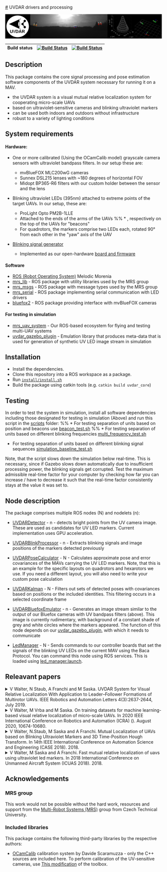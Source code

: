 [#](#) UVDAR drivers and processing

![](.fig/thumbnail.jpg)

| Build status | [![Build Status](https://github.com/ctu-mrs/uvdar_core/workflows/Melodic/badge.svg)](https://github.com/ctu-mrs/uvdar_core/actions) | [![Build Status](https://github.com/ctu-mrs/uvdar_core/workflows/Noetic/badge.svg)](https://github.com/ctu-mrs/uvdar_core/actions) |
|--------------|-------------------------------------------------------------------------------------------------------------------------------------|------------------------------------------------------------------------------------------------------------------------------------|

## Description
This package contains the core signal processing and pose estimation software components of the UVDAR system necessary for running it on a MAV.

* the UVDAR system is a visual mutual relative localization system for cooperating micro-scale UAVs
* based on ultraviolet-sensitive cameras and blinking ultraviolet markers
* can be used both indoors and outdoors without infrastructure
* robust to a variety of lighting conditions

## System requirements

#### Hardware:
* One or more calibrated (Using the OCamCalib model) grayscale camera sensors with ultraviolet bandpass filters. In our setup these are:
  * mvBlueFOX MLC200wG cameras
  * Sunnex DSL215 lenses with ~180 degrees of horizontal FOV
  * Midopt BP365-R6 filters with our custom holder between the sensor and the lens

* Blinking ultraviolet LEDs (395nm) attached to extreme points of the target UAVs. In our setup, these are:
  * ProLight Opto PM2B-1LLE
  * Attached to the ends of the arms of the UAVs
  %% * , respectively on the top of the UAVs for "beacons"
  * For quadrotors, the markers comprise two LEDs each, rotated 90&deg; from each other in the "yaw" axis of the UAV
  
* [Blinking signal generator](https://github.com/ctu-mrs/mrs_hw_uvdar)
  * Implemented as our open-hardware [board and firmware](https://github.com/ctu-mrs/mrs_hw_uvdar)
#### Software
  * [ROS (Robot Operating System)](https://www.ros.org/) Melodic Morenia
  * [mrs_lib](https://github.com/ctu-mrs/mrs_lib) - ROS package with utility libraries used by the MRS group
  * [mrs_msgs](https://github.com/ctu-mrs/mrs_msgs) - ROS package with message types used by the MRS group
  * [mrs_serial](https://github.com/ctu-mrs/mrs_serial) - ROS package implementing serial communication with LED drivers
  * [bluefox2](https://github.com/ctu-mrs/bluefox2) - ROS package providing interface with mvBlueFOX cameras


#### For testing in simulation
  * [mrs_uav_system](https://github.com/ctu-mrs/mrs_uav_system) - Our ROS-based ecosystem for flying and testing multi-UAV systems
  * [uvdar_gazebo_plugin](https://github.com/ctu-mrs/uvdar_gazebo_plugin) - Emulation library that produces meta-data that is used for generation of synthetic UV LED image stream in simulation

## Installation
* Install the dependencies.
* Clone this repository into a ROS workspace as a package.
* Run [`install/install.sh`](install/install.sh)
* Build the package using catkin tools (e.g. `catkin build uvdar_core`)

## Testing
In order to test the system in simulation, install all software dependencies including those designated for testing in simulation (Above) and run this script in the [scripts](scripts/) folder:
  %% * For testing separation of units based on position and beacons use [beacon_test.sh](scripts/beacon_test.sh)
  %% * For testing separation of units based on different blinking frequencies [multi_frequency_test.sh](scripts/multi_frequency_test.sh)
  * For testing separation of units based on different blinking signal sequences [simulation_baseline_test.sh](scripts/simulation_baseline_test.sh)

Note, that the script slows down the simulation below real-time. This is necessary, since if Gazebo slows down automatically due to insufficient processing power, the blinking signals get corrupted. Test the maximum admissible real-time factor for your computer by checking how far you can increase / have to decrease it such that the real-time factor consistently stays at the value it was set to.

## Node description
The package comprises multiple ROS nodes (N) and nodelets (n):
  * [UVDARDetector](src/detector.cpp) - n - detects bright points from the UV camera image. These are used as candidates for UV LED markers. Current implementation uses GPU acceleration.
  * [UVDARBlinkProcessor](src/blink_processor.cpp) - n - Extracts blinking signals and image positions of the markers detected previously
  * [UVDARPoseCalculator](src/uav_pose_calculator.cpp) - N - Calculates approximate pose and error covariances of the MAVs carrying the UV LED markers. Note, that this is an example for the specific layouts on quadrotors and hexarotors we use. If you need a different layout, you will also need to write your custom pose calculation
  * [UVDARKalman](src/filter.cpp) - N - Filters out sets of detected poses with covariances based on positions or the included identities. This filtering occurs in a selected coordinate frame

  * [UVDARBluefoxEmulator](src/bluefox_emulator.cpp)  - n - Generates an image stream similar to the output of our Bluefox cameras with UV bandpass filters (above). This image is currently rudimentary, with background of a constant shade of grey and white circles where the markers appeared. The function of this node depends on our [uvdar_gazebo_plugin](https://github.com/ctu-mrs/uvdar_gazebo_plugin), with which it needs to communicate
  * [LedManager](src/led_manager.cpp) - N - Sends commands to our controller boards that set the signals of the blinking UV LEDs on the current MAV using the Baca Protocol. You can command this node using ROS services. This is loaded using [led_manager.launch](launch/led_manager.launch).

## Releavant papers
<details>
  <summary>V Walter, N Staub, A Franchi and M Saska. UVDAR System for Visual Relative Localization With Application to Leader–Follower Formations of Multirotor UAVs. IEEE Robotics and Automation Letters 4(3):2637-2644, July 2019. </summary>

```
@article{uvdar_dirfol,
	author = "V. {Walter} and N. {Staub} and A. {Franchi} and M. {Saska}",
	journal = "IEEE Robotics and Automation Letters",
	title = "UVDAR System for Visual Relative Localization With Application to Leader–Follower Formations of Multirotor UAVs",
	year = 2019,
	volume = 4,
	number = 3,
	pages = "2637-2644",
	doi = "10.1109/LRA.2019.2901683",
	issn = "2377-3766",
	month = "July",
	pdf = "data/papers/walterRAL2019.pdf"
}
```
</details>
<details>
  <summary>V Walter, M Vrba and M Saska. On training datasets for machine learning-based visual relative localization of micro-scale UAVs. In 2020 IEEE International Conference on Robotics and Automation (ICRA) (). August 2020, 10674-10680.</summary>

```
@inproceedings{walter_icra2020,
	author = "V. {Walter} and M. {Vrba} and M. {Saska}",
	booktitle = "2020 IEEE International Conference on Robotics and Automation (ICRA)",
	title = "On training datasets for machine learning-based visual relative localization of micro-scale {UAVs}",
	year = 2020,
	volume = "",
	number = "",
	month = "Aug",
	pages = "10674-10680",
	pdf = "data/papers/walter2020_icra.pdf"
}
```
</details>
<details>
  <summary>V Walter, N.Staub, M Saska and A Franchi. Mutual Localization of UAVs based on Blinking Ultraviolet Markers and 3D Time-Position Hough Transform. In 14th IEEE International Conference on Automation Science and Engineering (CASE 2018). 2018.</summary>

```
@inproceedings{uvdd2,
	author = "V. Walter and N.Staub and M. Saska and A. Franchi",
	title = "Mutual Localization of UAVs based on Blinking Ultraviolet Markers and 3D Time-Position Hough Transform",
	booktitle = "14th IEEE International Conference on Automation Science and Engineering (CASE 2018)",
	pdf = "data/papers/uvdd2.pdf",
	year = 2018
}
```
</details>
<details>
  <summary>V Walter, M Saska and A Franchi. Fast mutual relative localization of uavs using ultraviolet led markers. In 2018 International Conference on Unmanned Aircraft System (ICUAS 2018). 2018.</summary>

```
@inproceedings{uvdd1,
	author = "V. Walter and M. Saska and A. Franchi",
	title = "Fast mutual relative localization of uavs using ultraviolet led markers",
	booktitle = "2018 International Conference on Unmanned Aircraft System (ICUAS 2018)",
	pdf = "data/papers/uvdd1.pdf",
	year = 2018
}
```
</details>

## Acknowledgements

### MRS group
This work would not be possible without the hard work, resources and support from the [Multi-Robot Systems (MRS)](http://mrs.felk.cvut.cz/) group from Czech Technical University.

### Included libraries
This package contains the following third-party libraries by the respective authors:
  * [OCamCalib](https://sites.google.com/site/scarabotix/ocamcalib-toolbox) calibration system by Davide Scaramuzza - only the C++ sources are included here. To perform calibration of the UV-sensitive cameras, use [This modification](https://github.com/ctu-mrs/OCamCalib_UVDAR) of the toolbox.
